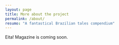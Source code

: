 ```yaml
---
layout: page
title: More about the project
permalink: /about/
resumo: "A fantastical Brazilian tales compendium"
---
```


Eita! Magazine is coming soon.
